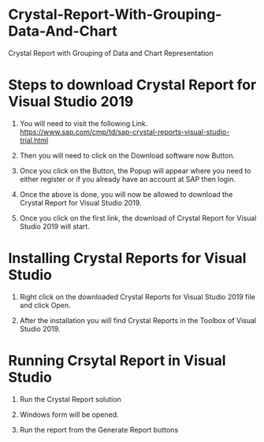 # Crystal-Report-With-Grouping-Data-And-Chart
Crystal Report with Grouping of Data and Chart Representation


# Steps to download Crystal Report for Visual Studio 2019

1. You will need to visit the following Link.
https://www.sap.com/cmp/td/sap-crystal-reports-visual-studio-trial.html

2. Then you will need to click on the Download software now Button.

3. Once you click on the Button, the Popup will appear where you need to either register or if you already have an account at SAP then login.

4. Once the above is done, you will now be allowed to download the Crystal Report for Visual Studio 2019.

5. Once you click on the first link, the download of Crystal Report for Visual Studio 2019 will start.

# Installing Crystal Reports for Visual Studio

1. Right click on the downloaded Crystal Reports for Visual Studio 2019 file and click Open.

2. After the installation you will find Crystal Reports in the Toolbox of Visual Studio 2019.

# Running Crsytal Report in Visual Studio

1. Run the Crystal Report solution 

2. Windows form will be opened.

3. Run the report from the Generate Report buttons 
